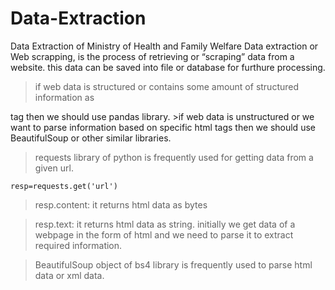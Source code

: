 # Data-Extraction
Data Extraction of Ministry of Health and Family Welfare
Data extraction or Web scrapping, is the process of retrieving or “scraping” data from a website.
this data can be saved into file or database for furthure processing.
>if web data is structured or contains some amount of structured information as
<table> tag then we should use pandas library.
	>if web data is unstructured or we want to parse information based on specific 
html tags then we should use BeautifulSoup or other similar libraries.

>requests library of python is frequently used for getting data from a given url.

	resp=requests.get('url')

>resp.content:	it returns html data as bytes

>resp.text:	it returns html data as string.
>initially we get data of a webpage in the form of html and we need to parse it to extract required information.

>BeautifulSoup object of bs4 library is frequently used to parse html data or xml data.
